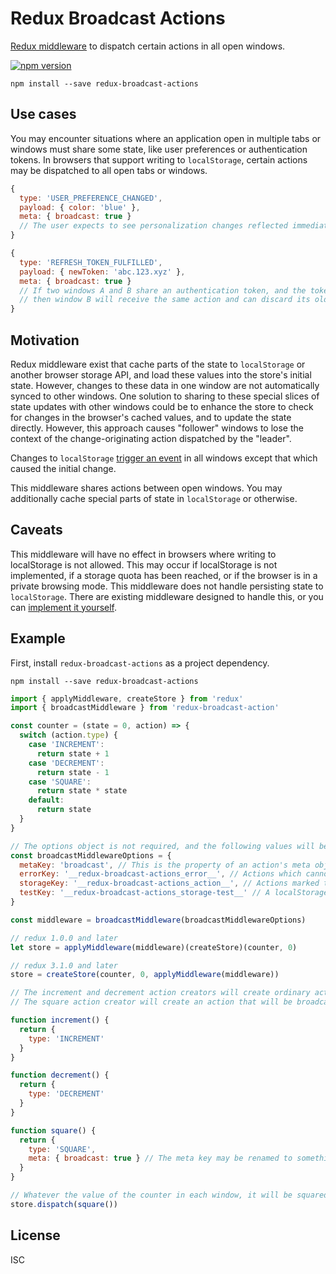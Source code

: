 # Redux Broadcast Actions

[Redux middleware](https://redux.js.org/advanced/middleware) to dispatch certain actions in all open windows.

[![npm version](https://img.shields.io/npm/v/redux-broadcast-actions.svg)](https://www.npmjs.com/package/redux-broadcast-actions)

```
npm install --save redux-broadcast-actions
```

## Use cases

You may encounter situations where an application open in multiple tabs or windows must share some state, like user preferences or authentication tokens. In browsers that support writing to `localStorage`, certain actions may be dispatched to all open tabs or windows.

```js
{
  type: 'USER_PREFERENCE_CHANGED',
  payload: { color: 'blue' },
  meta: { broadcast: true }
  // The user expects to see personalization changes reflected immediately.
}
```

```js
{
  type: 'REFRESH_TOKEN_FULFILLED',
  payload: { newToken: 'abc.123.xyz' },
  meta: { broadcast: true }
  // If two windows A and B share an authentication token, and the token is refreshed in window A (invalidating the old token),
  // then window B will receive the same action and can discard its old, invalid token.
}
```

## Motivation

Redux middleware exist that cache parts of the state to `localStorage` or another browser storage API, and load these values into the store's initial state. However, changes to these data in one window are not automatically synced to other windows. One solution to sharing to these special slices of state updates with other windows could be to enhance the store to check for changes in the browser's cached values, and to update the state directly. However, this approach causes "follower" windows to lose the context of the change-originating action dispatched by the "leader".

Changes to `localStorage` [trigger an event](https://developer.mozilla.org/en-US/docs/Web/Events/storage) in all windows except that which caused the initial change.

This middleware shares actions between open windows. You may additionally cache special parts of state in `localStorage` or otherwise.

## Caveats

This middleware will have no effect in browsers where writing to localStorage is not allowed. This may occur if localStorage is not implemented, if a storage quota has been reached, or if the browser is in a private browsing mode. This middleware does not handle persisting state to `localStorage`. There are existing middleware designed to handle this, or you can [implement it yourself](https://stackoverflow.com/questions/35305661/where-to-write-to-localstorage-in-a-redux-app#answer-35675304).

## Example

First, install `redux-broadcast-actions` as a project dependency.

```
npm install --save redux-broadcast-actions
```

```js
import { applyMiddleware, createStore } from 'redux'
import { broadcastMiddleware } from 'redux-broadcast-action'

const counter = (state = 0, action) => {
  switch (action.type) {
    case 'INCREMENT':
      return state + 1
    case 'DECREMENT':
      return state - 1
    case 'SQUARE':
      return state * state
    default:
      return state
  }
}

// The options object is not required, and the following values will be used by default.
const broadcastMiddlewareOptions = {
  metaKey: 'broadcast', // This is the property of an action's meta object which indicates an action should be broadcast.
  errorKey: '__redux-broadcast-actions_error__', // Actions which cannot be parsed are stored with this key.
  storageKey: '__redux-broadcast-actions_action__', // Actions marked to be broadcast are stored with this key, then immediately removed.
  testKey: '__redux-broadcast-actions_storage-test__' // A localStorage item is created with this key and immediately removed to test localStorage.
}

const middleware = broadcastMiddleware(broadcastMiddlewareOptions)

// redux 1.0.0 and later
let store = applyMiddleware(middleware)(createStore)(counter, 0)

// redux 3.1.0 and later
store = createStore(counter, 0, applyMiddleware(middleware))

// The increment and decrement action creators will create ordinary actions.
// The square action creator will create an action that will be broadcast to all open tabs and windows.

function increment() {
  return {
    type: 'INCREMENT'
  }
}

function decrement() {
  return {
    type: 'DECREMENT'
  }
}

function square() {
  return {
    type: 'SQUARE',
    meta: { broadcast: true } // The meta key may be renamed to something other than "broadcast" in broadcastMiddlewareOptions.
  }
}

// Whatever the value of the counter in each window, it will be squared.
store.dispatch(square())
```

## License

ISC
